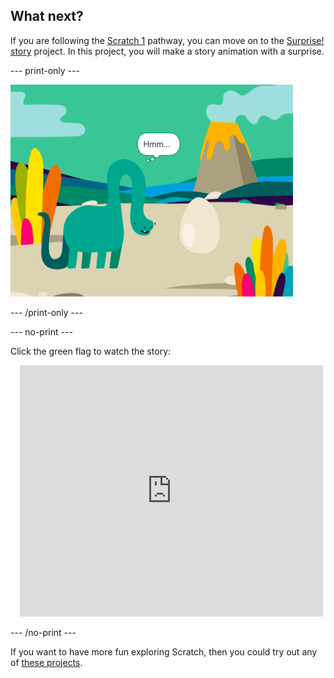 ## What next?

If you are following the [Scratch 1](https://projects.raspberrypi.org/en/raspberrypi/scratch-1) pathway, you can move on to the [Surprise! story](https://projects.raspberrypi.org/en/projects/surprise-story) project. In this project, you will make a story animation with a surprise.

--- print-only ---

![Surprise! story](images/surprise-story.png)

--- /print-only ---

--- no-print ---

Click the green flag to watch the story:

<div class="scratch-preview" style="margin-left: 15px;">
  <iframe allowtransparency="true" width="485" height="402" src="https://scratch.mit.edu/projects/embed/495932563/?autostart=false" frameborder="0"></iframe>
</div>

--- /no-print ---


If you want to have more fun exploring Scratch, then you could try out any of [these projects](https://projects.raspberrypi.org/en/projects?software%5B%5D=scratch&curriculum%5B%5D=%201).
